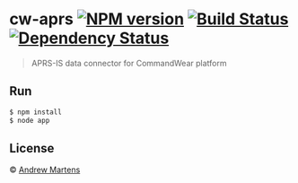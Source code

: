 # cw-aprs [![NPM version][npm-image]][npm-url] [![Build Status][travis-image]][travis-url] [![Dependency Status][daviddm-image]][daviddm-url]
> APRS-IS data connector for CommandWear platform

## Run 

```sh
$ npm install
$ node app
```

## License

 © [Andrew Martens](http://www.commandwear.com/)


[npm-image]: https://badge.fury.io/js/cw-aprs.svg
[npm-url]: https://npmjs.org/package/cw-aprs
[travis-image]: https://travis-ci.org/AndrewMartens/cw-aprs.svg?branch=master
[travis-url]: https://travis-ci.org/AndrewMartens/cw-aprs
[daviddm-image]: https://david-dm.org/AndrewMartens/cw-aprs.svg?theme=shields.io
[daviddm-url]: https://david-dm.org/AndrewMartens/cw-aprs
